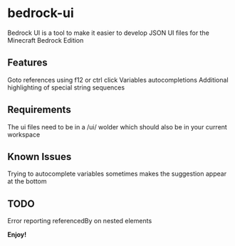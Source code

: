 # bedrock-ui 
Bedrock UI is a tool to make it easier to develop JSON UI files for the Minecraft Bedrock Edition

## Features
Goto references using f12 or ctrl click
Variables autocompletions
Additional highlighting of special string sequences

## Requirements
The ui files need to be in a /ui/ wolder which should also be in your current workspace

## Known Issues
Trying to autocomplete variables sometimes makes the suggestion appear at the bottom

## TODO
Error reporting
referencedBy on nested elements

**Enjoy!**
